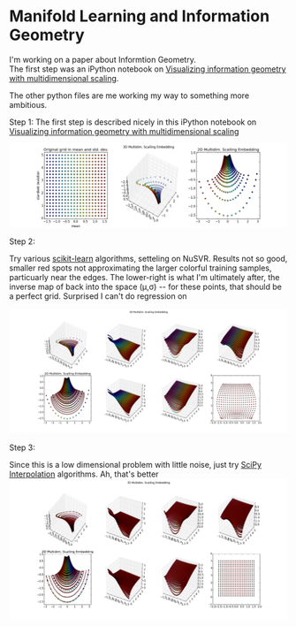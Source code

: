 # Manifold Learning and Information Geometry

I'm working on a paper about Informtion Geometry.  
The first step was an iPython notebook on [Visualizing information geometry with multidimensional scaling](http://nbviewer.ipython.org/github/cranmer/play/blob/master/manifoldLearning/GaussianInformationGeometryEmbedding.ipynb). 

The other python files are me working my way to something more ambitious.

Step 1:
The first step is described nicely in this iPython notebook on [Visualizing information geometry with multidimensional scaling](http://nbviewer.ipython.org/github/cranmer/play/blob/master/manifoldLearning/GaussianInformationGeometryEmbedding.ipynb)

![](gaussianInfoGeom.png)

Step 2:

Try various [scikit-learn](http://scikit-learn.org/0.11/modules/generated/sklearn.svm.SVR.html) algorithms, setteling on NuSVR. Results not so good, smaller red spots not approximating the larger colorful training samples, particuarly near the edges. The lower-right is what I'm ultimately after, the inverse map of back into the space (μ,σ) -- for these points, that should be a perfect grid. Surprised I can't do regression on 

![](learnEmbedding.png)

Step 3:

Since this is a low dimensional problem with little noise, just try [SciPy Interpolation](http://docs.scipy.org/doc/scipy/reference/tutorial/interpolate.html#d-interpolation-interp1d) algorithms. Ah, that's better
![](interpEmbedding.png)
